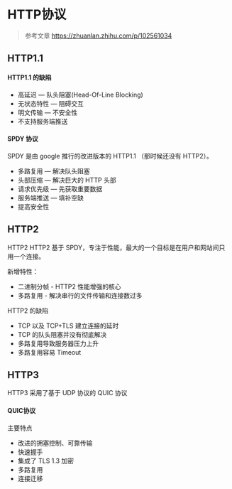 HTTP协议
==

> 参考文章 https://zhuanlan.zhihu.com/p/102561034

## HTTP1.1 

#### HTTP1.1 的缺陷
- 高延迟 — 队头阻塞(Head-Of-Line Blocking)
- 无状态特性 — 阻碍交互
- 明文传输 — 不安全性
- 不支持服务端推送

#### SPDY 协议
SPDY 是由 google 推行的改进版本的 HTTP1.1 （那时候还没有 HTTP2）。
- 多路复用 — 解决队头阻塞
- 头部压缩 — 解决巨大的 HTTP 头部
- 请求优先级 — 先获取重要数据
- 服务端推送 — 填补空缺
- 提高安全性

## HTTP2
HTTP2
HTTP2 基于 SPDY，专注于性能，最大的一个目标是在用户和网站间只用一个连接。

新增特性：
- 二进制分帧 - HTTP2 性能增强的核心
- 多路复用 - 解决串行的文件传输和连接数过多


HTTP2 的缺陷
- TCP 以及 TCP+TLS 建立连接的延时
- TCP 的队头阻塞并没有彻底解决
- 多路复用导致服务器压力上升
- 多路复用容易 Timeout

## HTTP3

HTTP3 采用了基于 UDP 协议的 QUIC 协议

#### QUIC协议

主要特点
- 改进的拥塞控制、可靠传输
- 快速握手
- 集成了 TLS 1.3 加密
- 多路复用
- 连接迁移

